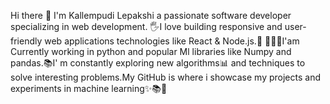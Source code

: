 Hi there 👋 I'm Kallempudi Lepakshi a  passionate software developer specializing in web development.
🖐️I love building responsive and user-friendly web applications technologies like React & Node.js.📝
🙋🏻‍♀️I'am Currently working in python and popular Ml libraries like Numpy and pandas.📚I' m constantly exploring new algorithms📊 and techniques to solve interesting problems.My GitHub is where i showcase my projects and experiments in machine learning✨📚🤩 
